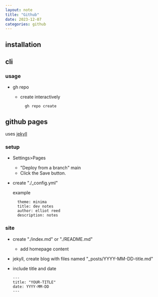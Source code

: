 ```yaml
---
layout: note
title: "Github"
date: 2023-12-07
categories: github
---
```


## installation

## cli

### usage

- gh repo

  - create interactively

          gh repo create

## github pages

uses [jekyll](https://jekyllrb.com/)

### setup

- Settings>Pages

  - "Deploy from a branch" main
  - Click the Save button.

- create "./_config.yml"

  example

        theme: minima
        title: dev notes
        author: elliot reed
        description: notes

### site

- create "./index.md" or "./README.md"
  - add homepage content

- jekyll, create blog with files named "_posts/YYYY-MM-DD-title.md"
- include title and date

      ---
      title: "YOUR-TITLE"
      date: YYYY-MM-DD
      ---
